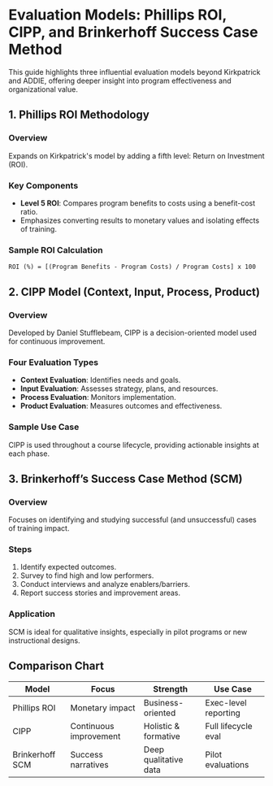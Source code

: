 # Evaluation Models: Phillips ROI, CIPP, and Brinkerhoff Success Case Method

This guide highlights three influential evaluation models beyond Kirkpatrick and ADDIE, offering deeper insight into program effectiveness and organizational value.

## 1. Phillips ROI Methodology

### Overview
Expands on Kirkpatrick's model by adding a fifth level: Return on Investment (ROI).

### Key Components
- **Level 5 ROI**: Compares program benefits to costs using a benefit-cost ratio.
- Emphasizes converting results to monetary values and isolating effects of training.

### Sample ROI Calculation
```
ROI (%) = [(Program Benefits - Program Costs) / Program Costs] x 100
```

## 2. CIPP Model (Context, Input, Process, Product)

### Overview
Developed by Daniel Stufflebeam, CIPP is a decision-oriented model used for continuous improvement.

### Four Evaluation Types
- **Context Evaluation**: Identifies needs and goals.
- **Input Evaluation**: Assesses strategy, plans, and resources.
- **Process Evaluation**: Monitors implementation.
- **Product Evaluation**: Measures outcomes and effectiveness.

### Sample Use Case
CIPP is used throughout a course lifecycle, providing actionable insights at each phase.

## 3. Brinkerhoff’s Success Case Method (SCM)

### Overview
Focuses on identifying and studying successful (and unsuccessful) cases of training impact.

### Steps
1. Identify expected outcomes.
2. Survey to find high and low performers.
3. Conduct interviews and analyze enablers/barriers.
4. Report success stories and improvement areas.

### Application
SCM is ideal for qualitative insights, especially in pilot programs or new instructional designs.

## Comparison Chart

| Model | Focus | Strength | Use Case |
|-------|-------|----------|----------|
| Phillips ROI | Monetary impact | Business-oriented | Exec-level reporting |
| CIPP | Continuous improvement | Holistic & formative | Full lifecycle eval |
| Brinkerhoff SCM | Success narratives | Deep qualitative data | Pilot evaluations |
